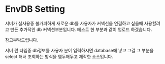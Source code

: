 # EnvDB Setting

서버가 실사용중 불가피하게 새로운 db를 사용자가 커넥션을 연결하고 싶을때 사용할려고 만든 추가적인 db 커넥션부분입니다.
테스트 한 부분과 같이 업로드 하겠습니다.

참고부탁드립니다.

서버 런 타임중 db정보를 사용자 분이 입력하시면 database에 넣고 그걸 그 부분을 select 해서 조회하는 방식을 염두해두고 제작한 소스입니다.

